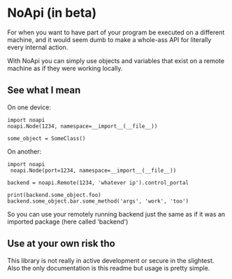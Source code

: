 NoApi (in beta)
===============

For when you want to have part of your program be executed on a different machine, and it would seem dumb to make a whole-ass API for literally every internal action.

With NoApi you can simply use objects and variables that exist on a remote machine as if they were working locally.


See what I mean
---------------

On one device:

    import noapi
    noapi.Node(1234, namespace=__import__(__file__))
    
    some_object = SomeClass()


On another:

    import noapi
     noapi.Node(port=1234, namespace=__import__(__file__))

    backend = noapi.Remote(1234, 'whatever ip').control_portal
    
    print(backend.some_object.foo)
    backend.some_object.bar.some_method('args', 'work', 'too')


So you can use your remotely running backend just the same as if it was an imported package (here called 'backend')


Use at your own risk tho
------------------------

This library is not really in active development or secure in the slightest. Also the only documentation is this readme but usage is pretty simple.
